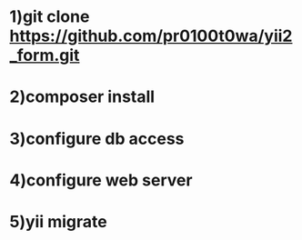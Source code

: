 # 1)git clone https://github.com/pr0100t0wa/yii2_form.git
# 2)composer install
# 3)configure db access
# 4)configure web server
# 5)yii migrate
